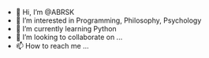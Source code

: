- 👋 Hi, I’m @ABRSK
- 👀 I’m interested in Programming, Philosophy, Psychology
- 🌱 I’m currently learning Python
- 💞️ I’m looking to collaborate on ...
- 📫 How to reach me ...

<!---
ABRSK/ABRSK is a ✨ special ✨ repository because its `README.md` (this file) appears on your GitHub profile.
You can click the Preview link to take a look at your changes.
--->
